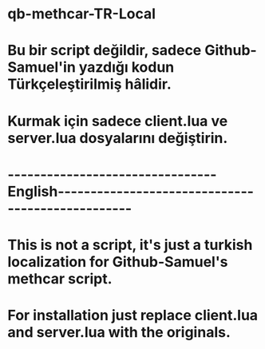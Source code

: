 # qb-methcar-TR-Local
# Bu bir script değildir, sadece Github-Samuel'in yazdığı kodun Türkçeleştirilmiş hâlidir.
# Kurmak için sadece client.lua ve server.lua dosyalarını değiştirin.
# --------------------------------English-------------------------------------------------
# This is not a script, it's just a turkish localization for Github-Samuel's methcar script.
# For installation just replace client.lua and server.lua with the originals.
